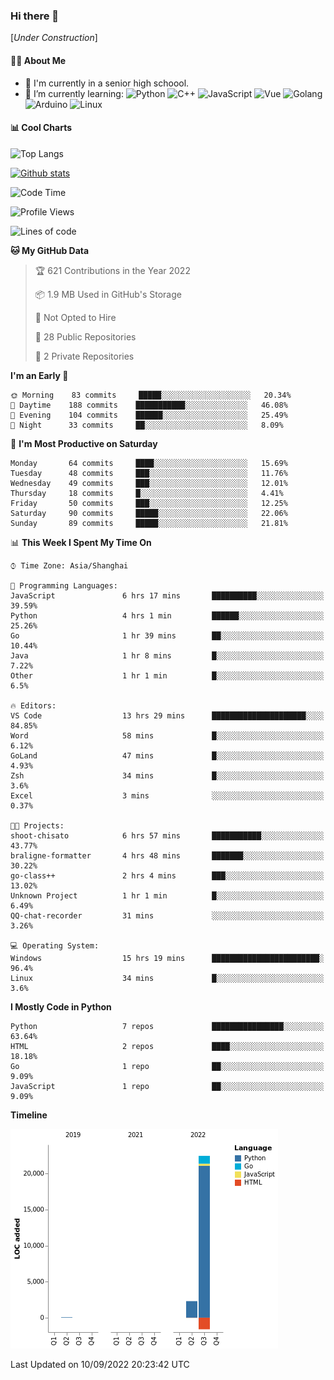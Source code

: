 ### Hi there 👋

\[*Under Construction*\]

<!--
**NoNormalCreeper/NoNormalCreeper** is a ✨ _special_ ✨ repository because its `README.md` (this file) appears on your GitHub profile.

Here are some ideas to get you started:

- 🔭 I’m currently working on ...
- 🌱 I’m currently learning ...
- 👯 I’m looking to collaborate on ...
- 🤔 I’m looking for help with ...
- 💬 Ask me about ...
- 📫 How to reach me: ...
- 😄 Pronouns: ...
- ⚡ Fun fact: ...
-->

#### 👩‍💻 About Me

- 🏫 I'm currently in a senior high schoool.
- 🌱 I’m currently learning: 
![Python](https://img.shields.io/badge/-Python-blue?style=flat-square&logo=Python&logoColor=fff)
![C++](https://img.shields.io/badge/-C%2B%2B-00599C?style=flat-square&logo=C%2B%2B&logoColor=fff)
![JavaScript](https://img.shields.io/badge/-JavaScript-ffca18?style=flat-square&logo=JavaScript&logoColor=fff)
![Vue](https://img.shields.io/badge/-Vue-4FC08D?style=flat-square&logo=Vue.js&logoColor=fff)
![Golang](https://img.shields.io/badge/-Go-007d9c?style=flat-square&logo=Go&logoColor=fff)
![Arduino](https://img.shields.io/badge/-Arduino-00979D?style=flat-square&logo=Arduino&logoColor=fff)
![Linux](https://img.shields.io/badge/-Linux-FCC624?style=flat-square&logo=Linux&logoColor=fff)

#### 📊 Cool Charts

![Top Langs](https://github-readme-stats.vercel.app/api/top-langs/?username=NoNormalCreeper&layout=compact)

[![Github stats](https://github-readme-stats.vercel.app/api?username=NoNormalCreeper&show_icons=true)](https://github.com/anuraghazra/github-readme-stats)

<!--START_SECTION:waka-->
![Code Time](http://img.shields.io/badge/Code%20Time-96%20hrs%201%20min-blue)

![Profile Views](http://img.shields.io/badge/Profile%20Views-5-blue)

![Lines of code](https://img.shields.io/badge/From%20Hello%20World%20I%27ve%20Written-23%20Thousand%20lines%20of%20code-blue)

**🐱 My GitHub Data** 

> 🏆 621 Contributions in the Year 2022
 > 
> 📦 1.9 MB Used in GitHub's Storage 
 > 
> 🚫 Not Opted to Hire
 > 
> 📜 28 Public Repositories 
 > 
> 🔑 2 Private Repositories  
 > 
**I'm an Early 🐤** 

```text
🌞 Morning    83 commits     █████░░░░░░░░░░░░░░░░░░░░   20.34% 
🌆 Daytime    188 commits    ███████████░░░░░░░░░░░░░░   46.08% 
🌃 Evening    104 commits    ██████░░░░░░░░░░░░░░░░░░░   25.49% 
🌙 Night      33 commits     ██░░░░░░░░░░░░░░░░░░░░░░░   8.09%

```
📅 **I'm Most Productive on Saturday** 

```text
Monday       64 commits     ████░░░░░░░░░░░░░░░░░░░░░   15.69% 
Tuesday      48 commits     ███░░░░░░░░░░░░░░░░░░░░░░   11.76% 
Wednesday    49 commits     ███░░░░░░░░░░░░░░░░░░░░░░   12.01% 
Thursday     18 commits     █░░░░░░░░░░░░░░░░░░░░░░░░   4.41% 
Friday       50 commits     ███░░░░░░░░░░░░░░░░░░░░░░   12.25% 
Saturday     90 commits     █████░░░░░░░░░░░░░░░░░░░░   22.06% 
Sunday       89 commits     █████░░░░░░░░░░░░░░░░░░░░   21.81%

```


📊 **This Week I Spent My Time On** 

```text
⌚︎ Time Zone: Asia/Shanghai

💬 Programming Languages: 
JavaScript               6 hrs 17 mins       ██████████░░░░░░░░░░░░░░░   39.59% 
Python                   4 hrs 1 min         ██████░░░░░░░░░░░░░░░░░░░   25.26% 
Go                       1 hr 39 mins        ██░░░░░░░░░░░░░░░░░░░░░░░   10.44% 
Java                     1 hr 8 mins         █░░░░░░░░░░░░░░░░░░░░░░░░   7.22% 
Other                    1 hr 1 min          █░░░░░░░░░░░░░░░░░░░░░░░░   6.5%

🔥 Editors: 
VS Code                  13 hrs 29 mins      █████████████████████░░░░   84.85% 
Word                     58 mins             █░░░░░░░░░░░░░░░░░░░░░░░░   6.12% 
GoLand                   47 mins             █░░░░░░░░░░░░░░░░░░░░░░░░   4.93% 
Zsh                      34 mins             █░░░░░░░░░░░░░░░░░░░░░░░░   3.6% 
Excel                    3 mins              ░░░░░░░░░░░░░░░░░░░░░░░░░   0.37%

🐱‍💻 Projects: 
shoot-chisato            6 hrs 57 mins       ███████████░░░░░░░░░░░░░░   43.77% 
braligne-formatter       4 hrs 48 mins       ███████░░░░░░░░░░░░░░░░░░   30.22% 
go-class++               2 hrs 4 mins        ███░░░░░░░░░░░░░░░░░░░░░░   13.02% 
Unknown Project          1 hr 1 min          █░░░░░░░░░░░░░░░░░░░░░░░░   6.49% 
QQ-chat-recorder         31 mins             ░░░░░░░░░░░░░░░░░░░░░░░░░   3.26%

💻 Operating System: 
Windows                  15 hrs 19 mins      ████████████████████████░   96.4% 
Linux                    34 mins             █░░░░░░░░░░░░░░░░░░░░░░░░   3.6%

```

**I Mostly Code in Python** 

```text
Python                   7 repos             ████████████████░░░░░░░░░   63.64% 
HTML                     2 repos             ████░░░░░░░░░░░░░░░░░░░░░   18.18% 
Go                       1 repo              ██░░░░░░░░░░░░░░░░░░░░░░░   9.09% 
JavaScript               1 repo              ██░░░░░░░░░░░░░░░░░░░░░░░   9.09%

```


**Timeline**

![Chart not found](https://raw.githubusercontent.com/NoNormalCreeper/NoNormalCreeper/main/charts/bar_graph.png) 


 Last Updated on 10/09/2022 20:23:42 UTC
<!--END_SECTION:waka-->

